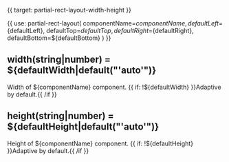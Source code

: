 {{ target: partial-rect-layout-width-height }}

{{ use: partial-rect-layout(
    componentName=${componentName},
    defaultLeft=${defaultLeft},
    defaultTop=${defaultTop},
    defaultRight=${defaultRight},
    defaultBottom=${defaultBottom}
) }}

## width(string|number) = ${defaultWidth|default("'auto'")}

Width of ${componentName} component. {{ if: !${defaultWidth} }}Adaptive by default.{{ /if }}

## height(string|number) = ${defaultHeight|default("'auto'")}

Height of ${componentName} component. {{ if: !${defaultHeight} }}Adaptive by default.{{ /if }}
